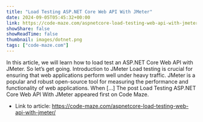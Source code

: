 ```yaml
---
title: "Load Testing ASP.NET Core Web API With JMeter"
date: 2024-09-05T05:45:32+00:00
link: https://code-maze.com/aspnetcore-load-testing-web-api-with-jmeter/
showShare: false
showReadTime: false
thumbnail: images/dotnet.png
tags: ["code-maze.com"]
---
```

In this article, we will learn how to load test an ASP.NET Core Web API with JMeter. So let’s get going. Introduction to JMeter Load testing is crucial for ensuring that web applications perform well under heavy traffic. JMeter is a popular and robust open-source tool for measuring the performance and functionality of web applications. When […]
The post Load Testing ASP.NET Core Web API With JMeter appeared first on Code Maze.

- Link to article: https://code-maze.com/aspnetcore-load-testing-web-api-with-jmeter/